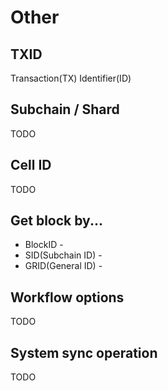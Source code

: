 # Other

## TXID

Transaction(TX) Identifier(ID)



## Subchain / Shard

TODO



## Cell ID

TODO



## Get block by...

* BlockID -&#x20;
* SID(Subchain ID) -&#x20;
* GRID(General ID) -



## Workflow options

TODO



## System sync operation

TODO

